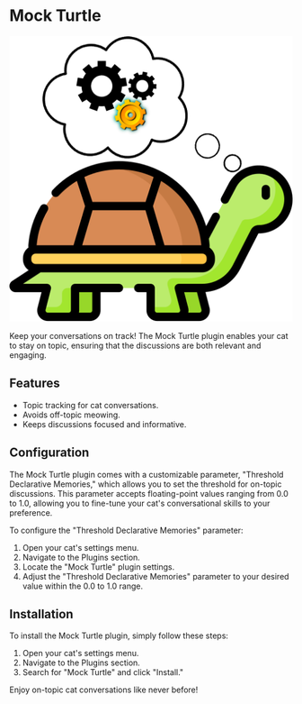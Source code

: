 # Mock Turtle

![Plugin Logo](img/thumb.png)

Keep your conversations on track! The Mock Turtle plugin enables your cat to stay on topic, ensuring that the discussions are both relevant and engaging.

## Features

- Topic tracking for cat conversations.
- Avoids off-topic meowing.
- Keeps discussions focused and informative.

## Configuration

The Mock Turtle plugin comes with a customizable parameter, "Threshold Declarative Memories," which allows you to set the threshold for on-topic discussions. This parameter accepts floating-point values ranging from 0.0 to 1.0, allowing you to fine-tune your cat's conversational skills to your preference.

To configure the "Threshold Declarative Memories" parameter:

1. Open your cat's settings menu.
2. Navigate to the Plugins section.
3. Locate the "Mock Turtle" plugin settings.
4. Adjust the "Threshold Declarative Memories" parameter to your desired value within the 0.0 to 1.0 range.

## Installation

To install the Mock Turtle plugin, simply follow these steps:

1. Open your cat's settings menu.
2. Navigate to the Plugins section.
3. Search for "Mock Turtle" and click "Install."

Enjoy on-topic cat conversations like never before!

